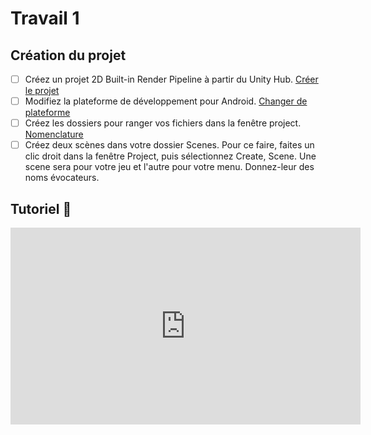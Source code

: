 # Travail 1
## Création du projet

- [ ] Créez un projet 2D Built-in Render Pipeline à partir du Unity Hub. <a href="https://tim-montmorency.com/compendium/582-401-realite-mixte/unity/creer_projet.html">Créer le projet</a>
- [ ] Modifiez la plateforme de développement pour Android. <a href="https://tim-montmorency.com/compendium/582-401-realite-mixte/installation/configuration.html#developper-pour-android">Changer de plateforme</a>
- [ ] Créez les dossiers pour ranger vos fichiers dans la fenêtre project.  <a href="https://tim-montmorency.com/compendium/582-401-realite-mixte/unity/nomenclature.html">Nomenclature</a>
- [ ] Créez deux scènes dans votre dossier Scenes. Pour ce faire, faites un clic droit dans la fenêtre Project, puis sélectionnez Create, Scene. Une scene sera pour votre jeu et l'autre pour votre menu. Donnez-leur des noms évocateurs.

## Tutoriel 🎥
<iframe width="560" height="315" src="https://www.youtube.com/embed/BI0okHN1Bkw?si=2SN1X3EXbtqTrq07" title="YouTube video player" frameborder="0" allow="accelerometer; autoplay; clipboard-write; encrypted-media; gyroscope; picture-in-picture; web-share" referrerpolicy="strict-origin-when-cross-origin" allowfullscreen></iframe>
